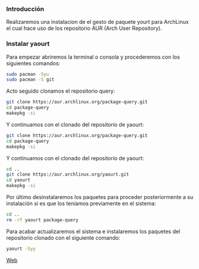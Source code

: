 ### Introducción
Realizaremos una instalacion de el gesto de paquete yourt para ArchLinux el cual hace uso de los repositorio AUR (Arch User Repository).

### Instalar yaourt

Para empezar abriremos la terminal o consola y procederemos con los siguientes comandos:
```sh
sudo pacman -Syu
sudo pacman -S git
```
Acto seguido clonamos el repositorio query:

```sh
git clone https://aur.archlinux.org/package-query.git
cd package-query
makepkg -si
```
Y continuamos con el clonado del repositorio de yaourt:

```sh 
git clone https://aur.archlinux.org/package-query.git
cd package-query
makepkg -si
```

Y continuamos con el clonado del repositorio de yaourt:

```sh
cd ..
git clone https://aur.archlinux.org/yaourt.git
cd yaourt
makepkg -si
```
Por último desinstalaremos los paquetes  para proceder posteriormente a su instalación si es que los teníamos previamente en el sistema:

```sh
cd ..
rm -rf yaourt package-query
```

Para acabar actualizaremos el sistema e instalaremos los paquetes del repositorio clonado con el siguiente comando:

```sh
yaourt -Syy
```

[Web](https://lignux.com/como-instalar-yaourt-en-arch-linux-y-derivadas-tips-junio-2018/)
